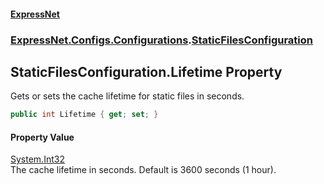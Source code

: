 #### [ExpressNet](ExpressNet.md 'ExpressNet')
### [ExpressNet.Configs.Configurations](ExpressNet.Configs.Configurations.md 'ExpressNet.Configs.Configurations').[StaticFilesConfiguration](ExpressNet.Configs.Configurations.StaticFilesConfiguration.md 'ExpressNet.Configs.Configurations.StaticFilesConfiguration')

## StaticFilesConfiguration.Lifetime Property

Gets or sets the cache lifetime for static files in seconds.

```csharp
public int Lifetime { get; set; }
```

#### Property Value
[System.Int32](https://docs.microsoft.com/en-us/dotnet/api/System.Int32 'System.Int32')  
The cache lifetime in seconds. Default is 3600 seconds (1 hour).